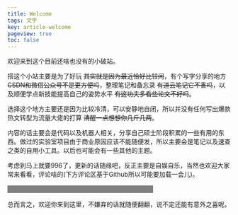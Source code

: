 ```yaml
---
title: Welcome
tags: 文字
key: article-welcome
pageview: true
toc: false      
---
```


<!--
 * @Date: 2020-04-21 08:06:52
 * @LastEditTime: 2020-10-15 23:13:57
 * @LastEditors: Li Xiang
 * @Description: 
 * @FilePath: /notlixiang.github.io/_posts/2020-10-1-welcome.md
-->

<style type="text/css">
	mark { 
        background-color:grey; 
        color:grey; 
    } 
</style>

欢迎来到这个目前还啥也没有的小破站。

搭这个小站主要是为了好玩 <strike>其实就是因为最近恰好比较闲</strike>，有个写字分享的地方 <strike>CSDN和微信公众号不是更方便吗</strike>，整理笔记和备忘录 <strike>有道云笔记它不香吗</strike>，以及顺便学点新技能提高自己的姿势水平 <strike>有这功夫多看些论文不好吗</strike>。

<!-- <mark>心态大概就是朋友圈里某条东西很无聊所以专门屏蔽了熟人的感觉吧</mark> -->
选择这个地方主要还是因为比较冷清，可以安静地自闭，所以并没有任何写出爆款热文转型为流量大佬的打算 <strike>清醒一点想想你几斤几两</strike>。

内容的话主要会是代码以及机器人相关，分享自己硕士阶段积累的一些有用的东西。做过的实验室项目由于商业原因应该不能随便发，所以主要会是笔记以及速查之类的自用小工具。以后也可能会有一些其他的主题。

考虑到马上就要996了，更新的话随缘吧，反正主要是自娱自乐，当然也欢迎大家常来看看，评论啥的(下方评论区基于Github所以可能要加载一会儿)。

<mark>目测第一篇文章会是记录怎么用GitHub Pages搭博客</mark>

<!-- <mark>ubuntu 18 下chrome中有道云笔记在markdown编辑模式下的光标bug也不知道啥时候能解决</mark> -->

总而言之，欢迎你来到这里，不嫌弃的话就随便翻翻，说不定还能有意外之喜呢。


